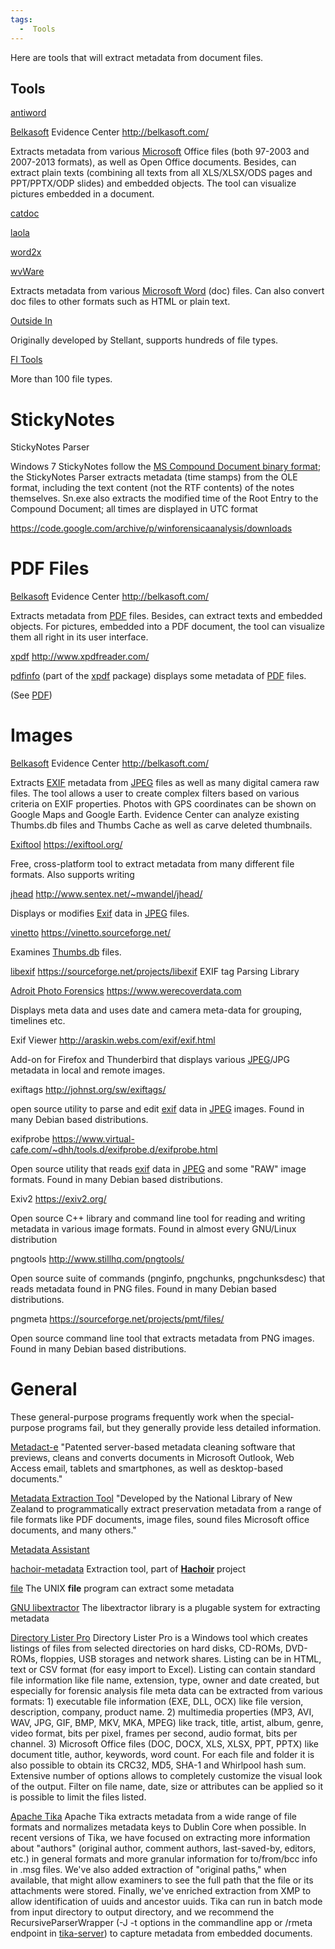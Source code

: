 ```yaml
---
tags:
  -  Tools
---
```

Here are tools that will extract metadata from document files.

## Tools

[antiword](http://www.winfield.demon.nl/)

<!-- -->

[Belkasoft](belkasoft.md) Evidence Center
<http://belkasoft.com/>

Extracts metadata from various [Microsoft](microsoft.md) Office
files (both 97-2003 and 2007-2013 formats), as well as Open Office
documents. Besides, can extract plain texts (combining all texts from
all XLS/XLSX/ODS pages and PPT/PPTX/ODP slides) and embedded objects.
The tool can visualize pictures embedded in a document.

<!-- -->

[catdoc](http://www.45.free.net/~vitus/software/catdoc/)

<!-- -->

[laola](http://user.cs.tu-berlin.de/~schwartz/pmh/index.html)

<!-- -->

[word2x](https://word2x.sourceforge.net/)

<!-- -->

[wvWare](https://wvware.sourceforge.net/)

Extracts metadata from various [Microsoft Word](microsoft_office.md) (doc)
files. Can also convert doc files to other formats such as HTML or plain text.

<!-- -->

[Outside In](http://www.oracle.com/technology/products/content-management/oit/oit_all.html)

Originally developed by Stellant, supports hundreds of file types.

<!-- -->

[FI Tools](https://www.fid3.com/)

More than 100 file types.

# StickyNotes

StickyNotes Parser

Windows 7 StickyNotes follow the [MS Compound Document binary
format](https://learn.microsoft.com/en-us/openspecs/windows_protocols/ms-cfb/53989ce4-7b05-4f8d-829b-d08d6148375b);
the StickyNotes Parser extracts metadata (time stamps) from the OLE
format, including the text content (not the RTF contents) of the notes
themselves. Sn.exe also extracts the modified time of the Root Entry to
the Compound Document; all times are displayed in UTC format


<https://code.google.com/archive/p/winforensicaanalysis/downloads>

# PDF Files

[Belkasoft](belkasoft.md) Evidence Center
<http://belkasoft.com/>

Extracts metadata from [PDF](pdf.md) files. Besides, can extract
texts and embedded objects. For pictures, embedded into a PDF document,
the tool can visualize them all right in its user interface.

<!-- -->

[xpdf](xpdf.md)
<http://www.xpdfreader.com/>

[pdfinfo](pdfinfo.md) (part of the [xpdf](xpdf.md)
package) displays some metadata of [PDF](pdf.md) files.

(See [PDF](pdf.md))

# Images

[Belkasoft](belkasoft.md) Evidence Center
<http://belkasoft.com/>

Extracts [EXIF](exif.md) metadata from [JPEG](jpeg.md)
files as well as many digital camera raw files. The tool allows a user
to create complex filters based on various criteria on EXIF properties.
Photos with GPS coordinates can be shown on Google Maps and Google
Earth. Evidence Center can analyze existing Thumbs.db files and Thumbs
Cache as well as carve deleted thumbnails.

<!-- -->

[Exiftool](exiftool.md)
<https://exiftool.org/>

Free, cross-platform tool to extract metadata from many different file
formats. Also supports writing

<!-- -->

[jhead](jhead.md)
<http://www.sentex.net/~mwandel/jhead/>

Displays or modifies [Exif](exif.md) data in
[JPEG](jpeg.md) files.

<!-- -->

[vinetto](vinetto.md)
<https://vinetto.sourceforge.net/>

Examines [Thumbs.db](thumbs.db.md) files.

<!-- -->

[libexif](libexif.md)
<https://sourceforge.net/projects/libexif> EXIF tag Parsing Library

<!-- -->

[Adroit Photo Forensics](adroit_photo_forensics.md)
<https://www.werecoverdata.com>

Displays meta data and uses date and camera meta-data for grouping,
timelines etc.

<!-- -->

Exif Viewer
<http://araskin.webs.com/exif/exif.html>

Add-on for Firefox and Thunderbird that displays various
[JPEG](jpeg.md)/JPG metadata in local and remote images.

<!-- -->

exiftags
<http://johnst.org/sw/exiftags/>

open source utility to parse and edit [exif](exif.md) data in
[JPEG](jpeg.md) images. Found in many Debian based
distributions.

<!-- -->

exifprobe
<https://www.virtual-cafe.com/~dhh/tools.d/exifprobe.d/exifprobe.html>

Open source utility that reads [exif](exif.md) data in
[JPEG](jpeg.md) and some "RAW" image formats. Found in many
Debian based distributions.

<!-- -->

Exiv2
<https://exiv2.org/>

Open source C++ library and command line tool for reading and writing
metadata in various image formats. Found in almost every GNU/Linux
distribution

<!-- -->

pngtools
<http://www.stillhq.com/pngtools/>

Open source suite of commands (pnginfo, pngchunks, pngchunksdesc) that reads
metadata found in PNG files. Found in many Debian based distributions.

<!-- -->

pngmeta
<https://sourceforge.net/projects/pmt/files/>

Open source command line tool that extracts metadata from PNG images. Found in
many Debian based distributions.

# General

These general-purpose programs frequently work when the special-purpose
programs fail, but they generally provide less detailed information.

[Metadact-e](https://www.litera.com/products/legal/metadact/)
"Patented server-based metadata cleaning software that previews, cleans
and converts documents in Microsoft Outlook, Web Access email, tablets
and smartphones, as well as desktop-based documents."

<!-- -->

[Metadata Extraction Tool](https://meta-extractor.sourceforge.net/)
"Developed by the National Library of New Zealand to programmatically
extract preservation metadata from a range of file formats like PDF
documents, image files, sound files Microsoft office documents, and many
others."

<!-- -->

[Metadata Assistant](http://www.thepaynegroup.com/products/metadata/)

<!-- -->

[hachoir-metadata](hachoir.md)
Extraction tool, part of **[Hachoir](hachoir.md)** project

<!-- -->

[file](file.md)
The UNIX **file** program can extract some metadata

<!-- -->

[GNU libextractor](https://www.gnunet.org/en/)
The libextractor library is a plugable system for extracting metadata

<!-- -->

[Directory Lister Pro](https://www.krksoft.com/)
Directory Lister Pro is a Windows tool which creates listings of files
from selected directories on hard disks, CD-ROMs, DVD-ROMs, floppies,
USB storages and network shares. Listing can be in HTML, text or CSV
format (for easy import to Excel). Listing can contain standard file
information like file name, extension, type, owner and date created, but
especially for forensic analysis file meta data can be extracted from
various formats: 1) executable file information (EXE, DLL, OCX) like
file version, description, company, product name. 2) multimedia
properties (MP3, AVI, WAV, JPG, GIF, BMP, MKV, MKA, MPEG) like track,
title, artist, album, genre, video format, bits per pixel, frames per
second, audio format, bits per channel. 3) Microsoft Office files (DOC,
DOCX, XLS, XLSX, PPT, PPTX) like document title, author, keywords, word
count. For each file and folder it is also possible to obtain its CRC32,
MD5, SHA-1 and Whirlpool hash sum. Extensive number of options allows to
completely customize the visual look of the output. Filter on file name,
date, size or attributes can be applied so it is possible to limit the
files listed.

<!-- -->

[Apache Tika](https://tika.apache.org/)
Apache Tika extracts metadata from a wide range of file formats and
normalizes metadata keys to Dublin Core when possible. In recent
versions of Tika, we have focused on extracting more information about
"authors" (original author, comment authors, last-saved-by, editors,
etc.) in general formats and more granular information for to/from/bcc
info in .msg files. We've also added extraction of "original paths,"
when available, that might allow examiners to see the full path that the
file or its attachments were stored. Finally, we've enriched extraction
from XMP to allow identification of uuids and ancestor uuids. Tika can
run in batch mode from input directory to output directory, and we
recommend the RecursiveParserWrapper (-J -t options in the commandline
app or /rmeta endpoint in
[tika-server](https://cwiki.apache.org/confluence/display/tika/TikaJAXRS)) to capture
metadata from embedded documents.

